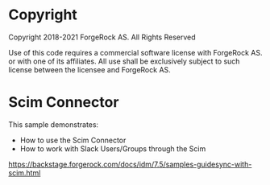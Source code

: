 Copyright
=============
Copyright 2018-2021 ForgeRock AS. All Rights Reserved

Use of this code requires a commercial software license with ForgeRock AS.
or with one of its affiliates. All use shall be exclusively subject
to such license between the licensee and ForgeRock AS.

Scim Connector
=============================

This sample demonstrates:
 * How to use the Scim Connector
 * How to work with Slack Users/Groups through the Scim
  
https://backstage.forgerock.com/docs/idm/7.5/samples-guidesync-with-scim.html